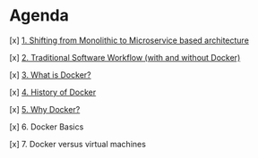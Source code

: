 # Agenda

[x] [1. Shifting from Monolithic to Microservice based architecture](Monolithic_Microservice_architecture.md)

[x] [2. Traditional Software Workflow (with and without Docker)]()

[x] [3. What is Docker?](What_is_Docker.md)

[x] [4. History of Docker](History_of_Docker.md)

[x] [5. Why Docker?](Docker.md)

[x] 6. Docker Basics

[x] 7. Docker versus virtual machines
